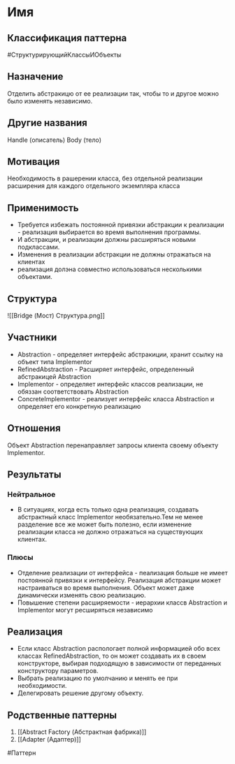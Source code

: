 # Имя
## Классификация паттерна 
#СтруктурирующийКлассыИОбъекты 

## Назначение 
Отделить абстракицю от ее реализации так, чтобы то и другое можно было изменять независимо.

## Другие названия
Handle (описатель)
Body (тело)

## Мотивация
Необходимость в рашерении класса, без отдельной реализации расширения для каждого отдельного экземпляра класса

## Применимость
- Требуется избежать постоянной привязки абстракции к реализации - реализация выбирается во время выполнения программы.
- И абстракции, и реализации должны расширяться новыми подклассами.
- Изменения в реализации абстракции не должны отражаться на клиентах
- реализация долэна совместно использоваться несколькими объектами.

## Структура
![[Bridge (Мост) Структура.png]]

## Участники
- Abstraction - определяет интерфейс абстракиции, хранит ссылку на объект типа Implementor
- RefinedAbstraction - Расширяет интерфейс, определенный абстракицей Abstraction 
- Implementor - определяет интерфейс классов реализации,  не обяззан соответствовать Abstraction
- ConcreteImplementor - реализует интерфейс класса Abstraction и определяет его конкретную реализацию 

## Отношения
Объект Abstraction перенаправляет запросы клиента своему объекту Implementor.

## Результаты
### Нейтральное
- В ситуациях, когда есть только одна реализация, создавать абстрактный класс Implementor необязательно.Тем не менее разделение все же может быть полезно, если изменение реализации класса не должно отражаться на существующих клиентах.

### Плюсы
- Отделение реализации от интерфейса - пеализация больше не имеет постоянной привязки к интерфейсу. Реализация абстракции может настраиваться во время выполнения. Объект может даже динамически изменять свою реализацию.
- Повышение степени расширяемости - иерархии классв Abstraction и Implementor могут ресширяться независимо

## Реализация
- Если класс Abstraction распологает полной информацией обо всех классах RefinedAbstraction, то он может создавать их в своем конструкторе, выбирая подходящую в зависимости от переданных конструктору параметров.
- Выбрать реализацию по умолчанию и менять ее при необходимости.
- Делегировать решение другому объекту.

## Родственные паттерны
1. [[Abstract Factory (Абстрактная фабрика)]]
2. [[Adapter (Адаптер)]]

#Паттерн
